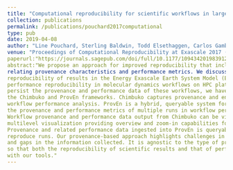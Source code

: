 ```yaml
---
title: "Computational reproducibility for scientific workflows in large-scale environments"
collection: publications
permalink: /publications/pouchard2017computational
type: pub
date: 2019-04-08
author: "Line Pouchard, Sterling Baldwin, Todd Elsethaggen, Carlos Gamboa, Shantenu Jha, Bibi Raju, Eric Stephan, Li Tang and Kerstin Kleese Van Dam"
venue: "Proceedings of Computational Reproducibility at Exascale 2017 (in press)Special Issue of IJHPCA, Workshop at ACM/IEEE SC'17 (CRE2017)"
paperurl:"https://journals.sagepub.com/doi/full/10.1177/1094342019839124"
abstract:"We propose an approach for improved reproducibility that includes capturing and 
relating provenance characteristics and performance metrics. We discuss two use cases: scientific 
reproducibility of results in the Energy Exascale Earth System Model (E3SM—previously ACME) and 
performance reproducibility in molecular dynamics workflows on HPC platforms. To capture and 
persist the provenance and performance data of these workflows, we have designed and developed 
the Chimbuko and ProvEn frameworks. Chimbuko captures provenance and enables detailed single 
workflow performance analysis. ProvEn is a hybrid, queryable system for storing and analyzing 
the provenance and performance metrics of multiple runs in workflow performance analysis campaigns. 
Workflow provenance and performance data output from Chimbuko can be visualized in a dynamic, 
multilevel visualization providing overview and zoom-in capabilities for areas of interest. 
Provenance and related performance data ingested into ProvEn is queryable and can be used to 
reproduce runs. Our provenance-based approach highlights challenges in extracting information 
and gaps in the information collected. It is agnostic to the type of provenance data it captures 
so that both the reproducibility of scientific results and that of performance can be explored 
with our tools."
---
```

